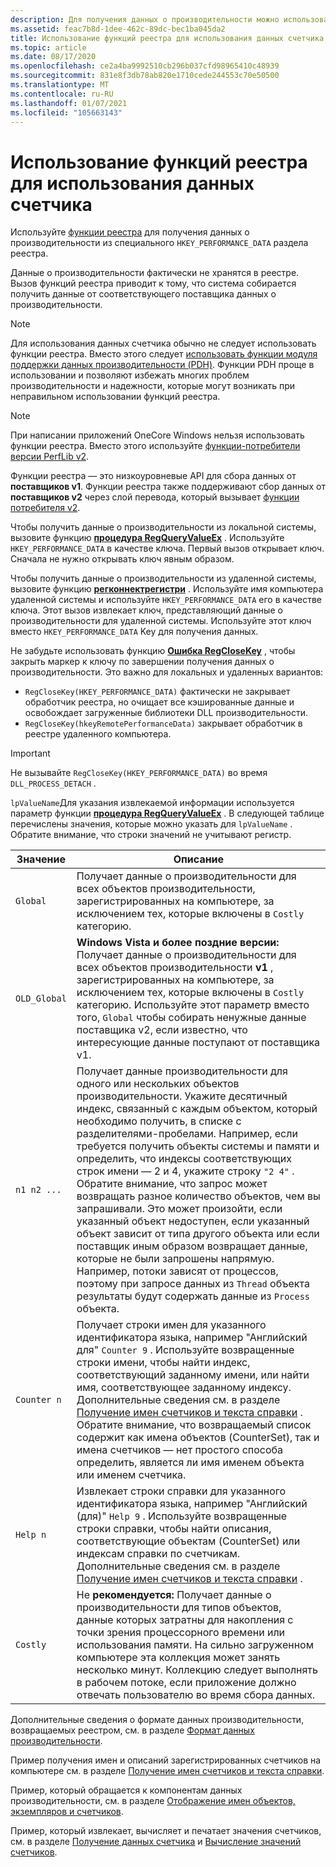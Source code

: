 ```yaml
---
description: Для получения данных о производительности можно использовать функции реестра.
ms.assetid: feac7b8d-1dee-462c-89dc-bec1ba045da2
title: Использование функций реестра для использования данных счетчика
ms.topic: article
ms.date: 08/17/2020
ms.openlocfilehash: ce2a4ba9992510cb296b037cfd98965410c48939
ms.sourcegitcommit: 831e8f3db78ab820e1710cede244553c70e50500
ms.translationtype: MT
ms.contentlocale: ru-RU
ms.lasthandoff: 01/07/2021
ms.locfileid: "105663143"
---
```

# <a name="using-the-registry-functions-to-consume-counter-data"></a>Использование функций реестра для использования данных счетчика

Используйте [функции реестра](/windows/desktop/SysInfo/registry-functions) для получения данных о производительности из специального `HKEY_PERFORMANCE_DATA` раздела реестра.

Данные о производительности фактически не хранятся в реестре. Вызов функций реестра приводит к тому, что система собирается получить данные от соответствующего поставщика данных о производительности.

> [!Note]
> Для использования данных счетчика обычно не следует использовать функции реестра. Вместо этого следует [использовать функции модуля поддержки данных производительности (PDH)](using-the-pdh-functions-to-consume-counter-data.md). Функции PDH проще в использовании и позволяют избежать многих проблем производительности и надежности, которые могут возникать при неправильном использовании функций реестра.

> [!Note]
> При написании приложений OneCore Windows нельзя использовать функции реестра. Вместо этого используйте [функции-потребители версии PerfLib v2](using-the-perflib-functions-to-consume-counter-data.md).

Функции реестра — это низкоуровневые API для сбора данных от **поставщиков v1**. Функции реестра также поддерживают сбор данных от **поставщиков v2** через слой перевода, который вызывает [функции потребителя v2](using-the-perflib-functions-to-consume-counter-data.md).

Чтобы получить данные о производительности из локальной системы, вызовите функцию [**процедура RegQueryValueEx**](/windows/win32/api/winreg/nf-winreg-regqueryvalueexw) . Используйте `HKEY_PERFORMANCE_DATA` в качестве ключа. Первый вызов открывает ключ. Сначала не нужно открывать ключ явным образом.

Чтобы получить данные о производительности из удаленной системы, вызовите функцию [**регконнектрегистри**](/windows/desktop/api/winreg/nf-winreg-regconnectregistryw) . Используйте имя компьютера удаленной системы и используйте `HKEY_PERFORMANCE_DATA` его в качестве ключа. Этот вызов извлекает ключ, представляющий данные о производительности для удаленной системы. Используйте этот ключ вместо `HKEY_PERFORMANCE_DATA` Key для получения данных.

Не забудьте использовать функцию [**Ошибка RegCloseKey**](/windows/desktop/api/winreg/nf-winreg-regclosekey) , чтобы закрыть маркер к ключу по завершении получения данных о производительности. Это важно для локальных и удаленных вариантов:

- `RegCloseKey(HKEY_PERFORMANCE_DATA)` фактически не закрывает обработчик реестра, но очищает все кэшированные данные и освобождает загруженные библиотеки DLL производительности.
- `RegCloseKey(hkeyRemotePerformanceData)` закрывает обработчик в реестре удаленного компьютера.

> [!IMPORTANT]
> Не вызывайте `RegCloseKey(HKEY_PERFORMANCE_DATA)` во время `DLL_PROCESS_DETACH` .

`lpValueName`Для указания извлекаемой информации используется параметр функции [**процедура RegQueryValueEx**](/windows/desktop/api/winreg/nf-winreg-regqueryvalueexa) . В следующей таблице перечислены значения, которые можно указать для `lpValueName` . Обратите внимание, что строки значений не учитывают регистр.

|Значение|Описание
|-----|-----------
|`Global`| Получает данные о производительности для всех объектов производительности, зарегистрированных на компьютере, за исключением тех, которые включены в `Costly` категорию.
|`OLD_Global`| **Windows Vista и более поздние версии:** Получает данные о производительности для всех объектов производительности **v1** , зарегистрированных на компьютере, за исключением тех, которые включены в `Costly` категорию. Используйте этот параметр вместо того, `Global` чтобы собирать ненужные данные поставщика v2, если известно, что интересующие данные поступают от поставщика v1.
|`n1 n2 ...`| Получает данные производительности для одного или нескольких объектов производительности. Укажите десятичный индекс, связанный с каждым объектом, который необходимо получить, в списке с разделителями-пробелами. Например, если требуется получить объекты системы и памяти и определить, что индексы соответствующих строк имени — 2 и 4, укажите строку `"2 4"` . Обратите внимание, что запрос может возвращать разное количество объектов, чем вы запрашивали. Это может произойти, если указанный объект недоступен, если указанный объект зависит от типа другого объекта или если поставщик иным образом возвращает данные, которые не были запрошены напрямую. Например, потоки зависят от процессов, поэтому при запросе данных из `Thread` объекта результаты будут содержать данные из `Process` объекта.
|`Counter n`| Получает строки имен для указанного идентификатора языка, например "Английский для" `Counter 9` . Используйте возвращенные строки имени, чтобы найти индекс, соответствующий заданному имени, или найти имя, соответствующее заданному индексу. Дополнительные сведения см. в разделе [Получение имен счетчиков и текста справки](retrieving-counter-names-and-help-text.md) . Обратите внимание, что возвращаемый список содержит как имена объектов (CounterSet), так и имена счетчиков — нет простого способа определить, является ли имя именем объекта или именем счетчика.
|`Help n`| Извлекает строки справки для указанного идентификатора языка, например "Английский (для)" `Help 9` . Используйте возвращенные строки справки, чтобы найти описания, соответствующие объектам (CounterSet) или индексам справки по счетчикам. Дополнительные сведения см. в разделе [Получение имен счетчиков и текста справки](retrieving-counter-names-and-help-text.md) .
|`Costly`| Не **рекомендуется:** Получает данные о производительности для типов объектов, данные которых затратны для накопления с точки зрения процессорного времени или использования памяти. На сильно загруженном компьютере эта коллекция может занять несколько минут. Коллекцию следует выполнять в рабочем потоке, если приложение должно отвечать пользователю во время сбора данных.

Дополнительные сведения о формате данных производительности, возвращаемых реестром, см. в разделе [Формат данных производительности](performance-data-format.md).

Пример получения имен и описаний зарегистрированных счетчиков на компьютере см. в разделе [Получение имен счетчиков и текста справки](retrieving-counter-names-and-help-text.md).

Пример, который обращается к компонентам данных производительности, см. в разделе [Отображение имен объектов, экземпляров и счетчиков](displaying-object-instance-and-counter-names.md).

Пример, который извлекает, вычисляет и печатает значения счетчиков, см. в разделе [Получение данных счетчика](retrieving-counter-data.md) и [Вычисление значений счетчиков](calculating-counter-values.md).
